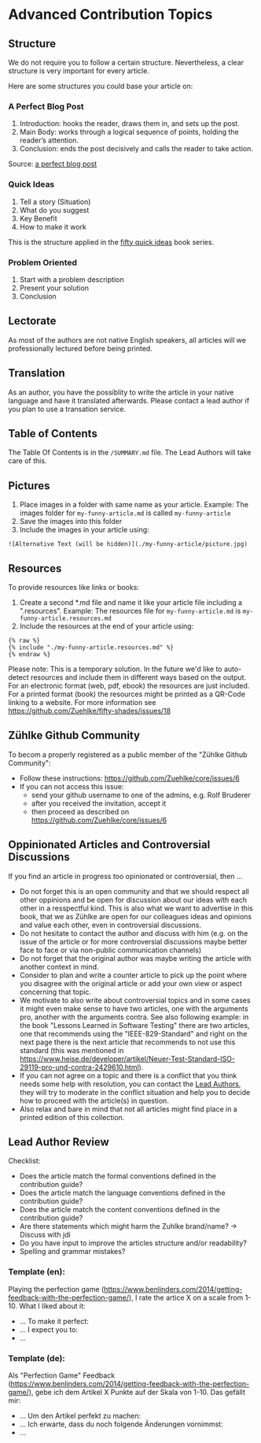 # Advanced Contribution Topics

## Structure

We do not require you to follow a certain structure. Nevertheless, a clear structure is very important for every article. 

Here are some structures you could base your article on:

### A Perfect Blog Post

1. Introduction: hooks the reader, draws them in, and sets up the post.
2. Main Body: works through a logical sequence of points, holding the reader’s attention.
3. Conclusion: ends the post decisively and calls the reader to take action.

Source: [a perfect blog post](https://syedbalkhi.com/how-to-structure-a-perfect-blog-post-with-examples/)

### Quick Ideas

1. Tell a story (Situation)
2. What do you suggest
3. Key Benefit
4. How to make it work

This is the structure applied in the [fifty quick ideas](https://leanpub.com/50quickretrospectives) book series.

### Problem Oriented

1. Start with a problem description
2. Present your solution
3. Conclusion

## Lectorate

As most of the authors are not native English speakers, all articles will we professionally lectured before being printed.

## Translation

As an author, you have the possiblity to write the article in your native language and have it translated afterwards.
Please contact a lead author if you plan to use a transation service.

## Table of Contents

The Table Of Contents is in the `/SUMMARY.md` file. The Lead Authors will take care of this.

## Pictures

1. Place images in a folder with same name as your article. Example: The images folder for `my-funny-article.md` is called `my-funny-article`
2. Save the images into this folder
3. Include the images in your article using: 

```
![Alternative Text (will be hidden)](./my-funny-article/picture.jpg)
```

## Resources

To provide resources like links or books:

1. Create a second *.md file and name it like your article file including a ".resources". Example: The resources file for `my-funny-article.md` is `my-funny-article.resources.md`
2. Include the resources at the end of your article using: 

```twig
{% raw %}
{% include "./my-funny-article.resources.md" %}
{% endraw %}
```

Please note: This is a temporary solution. In the future we'd like to auto-detect resources and include them in different ways based on the output. For an electronic format (web, pdf, ebook) the resources are just included. For a printed format (book) the resources might be printed as a QR-Code linking to a website. For more information see https://github.com/Zuehlke/fifty-shades/issues/18

## Zühlke Github Community

To becom a properly registered as a public member of the "Zühlke Github Community":
* Follow these instructions: https://github.com/Zuehlke/core/issues/6
* If you can not access this issue: 
    * send your github username to one of the admins, e.g. Rolf Bruderer
    * after you received the invitation, accept it
    * then proceed as described on https://github.com/Zuehlke/core/issues/6

## Oppinionated Articles and Controversial Discussions

If you find an article in progress too opinionated or controversial, then ...

* Do not forget this is an open community and that we should respect all other oppinions and be open for discussion about our ideas with each other in a resspectful kind. This is also what we want to advertise in this book, that we as Zühlke are open for our colleagues ideas and opinions and value each other, even in controversial discussions.
* Do not hesitate to contact the author and discuss with him (e.g. on the issue of the article or for more controversial discussions maybe better face to face or via non-public communication channels)
* Do not forget that the original author was maybe writing the article with another context in mind.
* Consider to plan and write a counter article to pick up the point where you disagree with the original article or add your own view or aspect concerning that topic.
* We motivate to also write about controversial topics and in some cases it might even make sense to have two articles, one with the arguments pro, another with the arguments contra. See also following example: in the book "Lessons Learned in Software Testing" there are two articles, one that recommends using the "IEEE-829-Standard" and right on the next page there is the next article that recommends to not use this standard (this was mentioned in https://www.heise.de/developer/artikel/Neuer-Test-Standard-ISO-29119-pro-und-contra-2429610.html).
* If you can not agree on a topic and there is a conflict that you think needs some help with resolution, you can contact the [Lead Authors](#lead-authors), they will try to moderate in the conflict situation and help you to decide how to proceed with the article(s) in question.
* Also relax and bare in mind that not all articles might find place in a printed edition of this collection.

## Lead Author Review

Checklist:
- Does the article match the formal conventions defined in the contribution guide?
- Does the article match the language conventions defined in the contribution guide?
- Does the article match the content conventions defined in the contribution guide?
- Are there statements which might harm the Zuhlke brand/name? -> Discuss with jdi
- Do you have input to improve the articles structure and/or readability?
- Spelling and grammar mistakes?

### Template (en):

Playing the perfection game (https://www.benlinders.com/2014/getting-feedback-with-the-perfection-game/), I rate the artice X on a scale from 1-10.
What I liked about it:
- ...
To make it perfect:
- ...
I expect you to:
- ...

### Template (de):

Als "Perfection Game" Feedback (https://www.benlinders.com/2014/getting-feedback-with-the-perfection-game/), gebe ich dem Artikel X Punkte auf der Skala von 1-10.
Das gefällt mir:
- ...
Um den Artikel perfekt zu machen:
- ...
Ich erwarte, dass du noch folgende Änderungen vornimmst:
- ...





